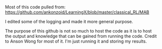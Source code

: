 Most of this code pulled from: https://github.com/ankonzoid/LearningX/blob/master/classical_RL/MAB

I edited some of the logging and made it more general purpose.

The purpose of this github is not so much to host the code as it is to host the output and knowledge that can be gained from running the code. Credit to Anson Wong for most of it. I'm just running it and storing my results.